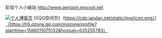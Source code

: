 

彭信个人小破站
http://www.pengxin.mycool.net


[![个人博客页](https://cdn.jandan.net/static/img/icon.png)](http://web.yms7.com/web.php?id=L09ElrA)
[![QQ空间页]（https://cdn.jandan.net/static/img/icon.png）]（https://h5.qzone.qq.com/mqzone/profile?starttime=1566011075132&hostuin=635255783）
